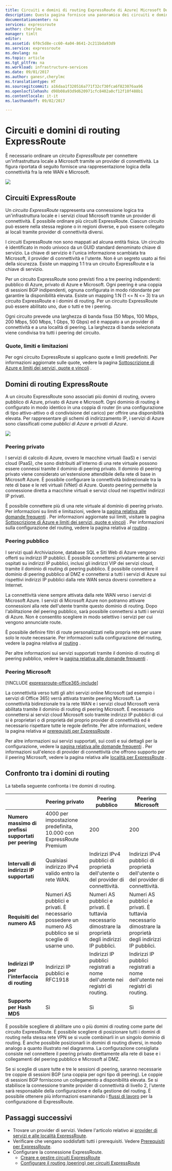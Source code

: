 ```yaml
---
title: Circuiti e domini di routing ExpressRoute di Azure| Microsoft Docs
description: Questa pagina fornisce una panoramica dei circuiti e domini di routing ExpressRoute.
documentationcenter: na
services: expressroute
author: cherylmc
manager: timlt
editor: 
ms.assetid: 6f0c5d8e-cc60-4a04-8641-2c211bda93d9
ms.service: expressroute
ms.devlang: na
ms.topic: article
ms.tgt_pltfrm: na
ms.workload: infrastructure-services
ms.date: 09/01/2017
ms.author: ganesr,cherylmc
ms.translationtype: HT
ms.sourcegitcommit: a16daa1f320516a771f32cf30fca6f823076aa96
ms.openlocfilehash: d98b08a93d9d620971cfc8402a0cf12f10f488b1
ms.contentlocale: it-it
ms.lasthandoff: 09/02/2017

---
```

# <a name="expressroute-circuits-and-routing-domains"></a>Circuiti e domini di routing ExpressRoute
 È necessario ordinare un *circuito ExpressRoute* per connettere un'infrastruttura locale a Microsoft tramite un provider di connettività. La figura riportata di seguito fornisce una rappresentazione logica della connettività fra la rete WAN e Microsoft.

![](./media/expressroute-circuit-peerings/expressroute-basic.png)

## <a name="expressroute-circuits"></a>Circuiti ExpressRoute
Un *circuito ExpressRoute* rappresenta una connessione logica tra un'infrastruttura locale e i servizi cloud Microsoft tramite un provider di connettività. È possibile ordinare più circuiti ExpressRoute. Ciascun circuito può essere nella stessa regione o in regioni diverse, e può essere collegato ai locali tramite provider di connettività diversi. 

I circuiti ExpressRoute non sono mappati ad alcuna entità fisica. Un circuito è identificato in modo univoco da un GUID standard denominato chiave di servizio. La chiave di servizio è l'unica informazione scambiata tra Microsoft, il provider di connettività e l'utente. Non è un segreto usato ai fini della sicurezza. Esiste un mapping 1:1 tra un circuito ExpressRoute e la chiave di servizio.

Per un circuito ExpressRoute sono previsti fino a tre peering indipendenti: pubblico di Azure, privato di Azure e Microsoft. Ogni peering è una coppia di sessioni BGP indipendenti, ognuna configurata in modo ridondante per garantire la disponibilità elevata. Esiste un mapping 1:N (1 <= N <= 3) tra un circuito ExpressRoute e i domini di routing. Per un circuito ExpressRoute può essere abilitato uno, due o tutti e tre i peering.

Ogni circuito prevede una larghezza di banda fissa (50 Mbps, 100 Mbps, 200 Mbps, 500 Mbps, 1 Gbps, 10 Gbps) ed è mappato a un provider di connettività e a una località di peering. La larghezza di banda selezionata viene condivisa tra tutti i peering del circuito. 

### <a name="quotas-limits-and-limitations"></a>Quote, limiti e limitazioni
Per ogni circuito ExpressRoute si applicano quote e limiti predefiniti. Per informazioni aggiornate sulle quote, vedere la pagina [Sottoscrizione di Azure e limiti dei servizi, quote e vincoli](../azure-subscription-service-limits.md) .

## <a name="expressroute-routing-domains"></a>Domini di routing ExpressRoute
A un circuito ExpressRoute sono associati più domini di routing, ovvero pubblico di Azure, privato di Azure e Microsoft. Ogni dominio di routing è configurato in modo identico in una coppia di router (in una configurazione di tipo attivo-attivo o di condivisione del carico) per offrire una disponibilità elevata. Per rappresentare gli schemi di indirizzamento IP, i servizi di Azure sono classificati come *pubblici di Azure* e *privati di Azure*.

![](./media/expressroute-circuit-peerings/expressroute-peerings.png)

### <a name="private-peering"></a>Peering privato
I servizi di calcolo di Azure, ovvero le macchine virtuali (IaaS) e i servizi cloud (PaaS), che sono distribuiti all'interno di una rete virtuale possono essere connessi tramite il dominio di peering privato. Il dominio di peering privato viene considerato un'estensione attendibile della rete di base in Microsoft Azure. È possibile configurare la connettività bidirezionale tra la rete di base e le reti virtuali (VNet) di Azure. Questo peering permette la connessione diretta a macchine virtuali e servizi cloud nei rispettivi indirizzi IP privati.  

È possibile connettere più di una rete virtuale al dominio di peering privato. Per informazioni su limiti e limitazioni, vedere la [pagina relativa alle domande frequenti](expressroute-faqs.md) . Per informazioni aggiornate sui limiti, visitare la pagina [Sottoscrizione di Azure e limiti dei servizi, quote e vincoli](../azure-subscription-service-limits.md) .  Per informazioni sulla configurazione del routing, vedere la pagina relativa al [routing](expressroute-routing.md) .

### <a name="public-peering"></a>Peering pubblico
I servizi quali Archiviazione, database SQL e Siti Web di Azure vengono offerti su indirizzi IP pubblici. È possibile connettersi privatamente ai servizi ospitati su indirizzi IP pubblici, inclusi gli indirizzi VIP dei servizi cloud, tramite il dominio di routing di peering pubblico. È possibile connettere il dominio di peering pubblico al DMZ e connettersi a tutti i servizi di Azure sui rispettivi indirizzi IP pubblici dalla rete WAN senza doversi connettere a Internet. 

La connettività viene sempre attivata dalla rete WAN verso i servizi di Microsoft Azure. I servizi di Microsoft Azure non potranno attivare connessioni alla rete dell'utente tramite questo dominio di routing. Dopo l'abilitazione del peering pubblico, sarà possibile connettersi a tutti i servizi di Azure. Non è consentito scegliere in modo selettivo i servizi per cui vengono annunciate route.

È possibile definire filtri di route personalizzati nella propria rete per usare solo le route necessarie. Per informazioni sulla configurazione del routing, vedere la pagina relativa al [routing](expressroute-routing.md) . 

Per altre informazioni sui servizi supportati tramite il dominio di routing di peering pubblico, vedere la [pagina relativa alle domande frequenti](expressroute-faqs.md) . 

### <a name="microsoft-peering"></a>Peering Microsoft
[!INCLUDE [expressroute-office365-include](../../includes/expressroute-office365-include.md)]

La connettività verso tutti gli altri servizi online Microsoft (ad esempio i servizi di Office 365) verrà attivata tramite peering Microsoft. La connettività bidirezionale tra la rete WAN e i servizi cloud Microsoft verrà abilitata tramite il dominio di routing di peering Microsoft. È necessario connettersi ai servizi cloud Microsoft solo tramite indirizzi IP pubblici di cui si è proprietari o di proprietà del proprio provider di connettività ed è necessario rispettare tutte le regole definite. Per altre informazioni, vedere la pagina relativa ai [prerequisiti per ExpressRoute](expressroute-prerequisites.md) .

Per altre informazioni sui servizi supportati, sui costi e sui dettagli per la configurazione, vedere la [pagina relativa alle domande frequenti](expressroute-faqs.md) . Per informazioni sull'elenco di provider di connettività che offrono supporto per il peering Microsoft, vedere la pagina relativa alle [località per ExpressRoute](expressroute-locations.md) .

## <a name="routing-domain-comparison"></a>Confronto tra i domini di routing
La tabella seguente confronta i tre domini di routing.

|  | **Peering privato** | **Peering pubblico** | **Peering Microsoft** |
| --- | --- | --- | --- |
| **Numero massimo di prefissi supportati per peering** |4000 per impostazione predefinita, 10.000 con ExpressRoute Premium |200 |200 |
| **Intervalli di indirizzi IP supportati** |Qualsiasi indirizzo IPv4 valido entro la rete WAN. |Indirizzi IPv4 pubblici di proprietà dell'utente o del provider di connettività. |Indirizzi IPv4 pubblici di proprietà dell'utente o del provider di connettività. |
| **Requisiti del numero AS** |Numeri AS pubblici e privati. È necessario possedere un numero AS pubblico se si sceglie di usarne uno. |Numeri AS pubblici e privati. È tuttavia necessario dimostrare la proprietà degli indirizzi IP pubblici. |Numeri AS pubblici e privati. È tuttavia necessario dimostrare la proprietà degli indirizzi IP pubblici. |
| **Indirizzi IP per l'interfaccia di routing** |Indirizzi IP pubblici e RFC1918 |Indirizzi IP pubblici registrati a nome dell'utente nei registri di routing. |Indirizzi IP pubblici registrati a nome dell'utente nei registri di routing. |
| **Supporto per Hash MD5** |Sì |Sì |Sì |

È possibile scegliere di abilitare uno o più domini di routing come parte del circuito ExpressRoute. È possibile scegliere di posizionare tutti i domini di routing nella stessa rete VPN se si vuole combinarli in un singolo dominio di routing. È anche possibile posizionarli in domini di routing diversi, in modo analogo a quanto illustrato nel diagramma. La configurazione consigliata consiste nel connettere il peering privato direttamente alla rete di base e i collegamenti del peering pubblico e Microsoft al DMZ.

Se si sceglie di usare tutte e tre le sessioni di peering, saranno necessarie tre coppie di sessioni BGP (una coppia per ogni tipo di peering). Le coppie di sessioni BGP forniscono un collegamento a disponibilità elevata. Se si stabilisce la connessione tramite provider di connettività di livello 2, l'utente sarà responsabile della configurazione e della gestione del routing. È possibile ottenere più informazioni esaminando i [flussi di lavoro](expressroute-workflows.md) per la configurazione di ExpressRoute.

## <a name="next-steps"></a>Passaggi successivi
* Trovare un provider di servizi. Vedere l'articolo relativo ai [provider di servizi e alle località ExpressRoute](expressroute-locations.md).
* Verificare che vengano soddisfatti tutti i prerequisiti. Vedere [Prerequisiti per ExpressRoute](expressroute-prerequisites.md).
* Configurare la connessione ExpressRoute.
  * [Creare e gestire circuiti ExpressRoute](expressroute-howto-circuit-portal-resource-manager.md)
  * [Configurare il routing (peering) per circuiti ExpressRoute](expressroute-howto-routing-portal-resource-manager.md)



